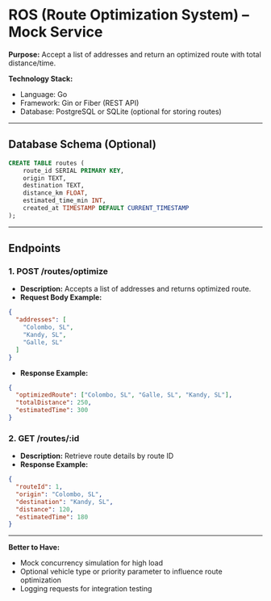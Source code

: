 # ROS (Route Optimization System) – Mock Service

**Purpose:** Accept a list of addresses and return an optimized route with total distance/time.

**Technology Stack:**
- Language: Go
- Framework: Gin or Fiber (REST API)
- Database: PostgreSQL or SQLite (optional for storing routes)

---

## Database Schema (Optional)
```sql
CREATE TABLE routes (
    route_id SERIAL PRIMARY KEY,
    origin TEXT,
    destination TEXT,
    distance_km FLOAT,
    estimated_time_min INT,
    created_at TIMESTAMP DEFAULT CURRENT_TIMESTAMP
);
```

---

## Endpoints

### 1. POST /routes/optimize
- **Description:** Accepts a list of addresses and returns optimized route.
- **Request Body Example:**
```json
{
  "addresses": [
    "Colombo, SL",
    "Kandy, SL",
    "Galle, SL"
  ]
}
```
- **Response Example:**
```json
{
  "optimizedRoute": ["Colombo, SL", "Galle, SL", "Kandy, SL"],
  "totalDistance": 250,
  "estimatedTime": 300
}
```

### 2. GET /routes/:id
- **Description:** Retrieve route details by route ID
- **Response Example:**
```json
{
  "routeId": 1,
  "origin": "Colombo, SL",
  "destination": "Kandy, SL",
  "distance": 120,
  "estimatedTime": 180
}
```

---

**Better to Have:**
- Mock concurrency simulation for high load
- Optional vehicle type or priority parameter to influence route optimization
- Logging requests for integration testing

